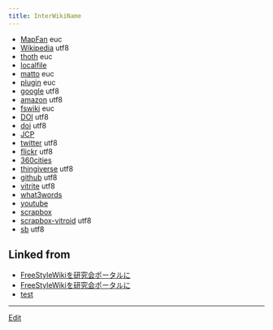 ```yaml
---
title: InterWikiName
---
```

* [MapFan](http://www.mapfan.com/keywordsrch.cgi?SRCHKIND=SRCH_ADR&PARAM=) euc
* [Wikipedia](http://ja.wikipedia.org/wiki/) utf8
* [thoth](http://ensis.jp/ore/fswiki/wiki.cgi?) euc
* [localfile](file:///Users/matto/)
* [matto](http://www2.chem.nagoya-u.ac.jp/~og/wiki/wiki.cgi/matto?page=) euc
* [plugin](http://fswiki.org/wiki.pl?page=BugTrack%2Dplugin%2F) euc
* [google](http://www.google.com/search?ie=UTF-8&oe=UTF-8&q=) utf8
* [amazon](http://www.amazon.co.jp/exec/obidos/ASIN/) utf8
* [fswiki](http://fswiki.org/wiki.pl?page=) euc
* [DOI](http://dx.doi.org/) utf8
* [doi](http://dx.doi.org/) utf8
* [JCP](http://link.aip.org/link/?JCP/)
* [twitter](http://twitter.com/) utf8
* [flickr](http://flickr.com/photos/) utf8
* [360cities](http://www.360cities.net/profile/)
* [thingiverse](http://www.thingiverse.com/) utf8
* [github](https://github.com/vitroid/) utf8
* [vitrite](http://vitrite.chem.okayama-u.ac.jp/cgi-bin/vitrite.cgi?id=) utf8
* [what3words](https://map.what3words.com/)
* [youtube](https://www.youtube.com/watch?v=)
* [scrapbox](https://scrapbox.io/)
* [scrapbox-vitroid](https://scrapbox.io/vitroid/) utf8
* [sb](https://scrapbox.io/vitroid/) utf8


## Linked from

* [FreeStyleWikiを研究会ポータルに](/FreeStyleWikiを研究会ポータルに)
* [FreeStyleWikiを研究会ポータルに](/FreeStyleWikiを研究会ポータルに)
* [test](/test)


----

[Edit](https://github.com/vitroid/vitroid.github.io/edit/master/MD/InterWikiName.md)

